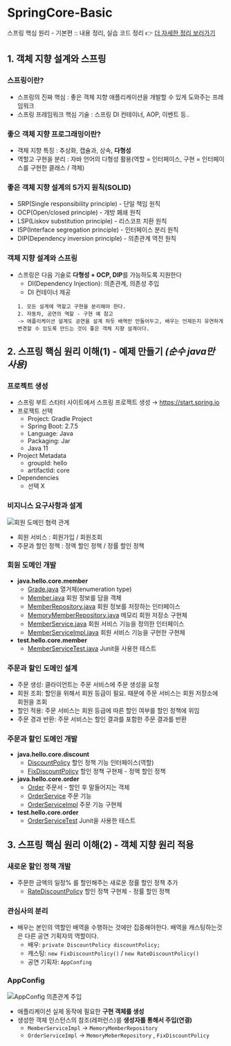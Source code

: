 # SpringCore-Basic
스프링 핵심 원리 - 기본편 :: 내용 정리, 실습 코드 정리 👉 [더 자세한 정리 보러가기](https://bejewled-hornet-2b8.notion.site/0e8b09a8ad9740d0bfa5595a397ccd2f)  
     
## 1. 객체 지향 설계와 스프링
### 스프링이란?
  * 스프링의 진짜 핵심 : 좋은 객체 지향 애플리케이션을 개발할 수 있게 도와주는 프레임워크 
  * 스프링 프레임워크 핵심 기술 : 스프링 DI 컨테이너, AOP, 이벤트 등..
### 좋으 객체 지향 프로그래밍이란?
  * 객체 지향 특징 : 추상화, 캡슐과, 상속, **다형성**
  * 역할고 구현을 분리 : 자바 언어의 다형성 활용(역할 = 인터페이스, 구현 = 인터페이스를 구현한 클래스 / 객체)
### 좋은 객체 지향 설계의 5가지 원칙(SOLID)
  * SRP(Single responsibility principle) - 단일 책임 원칙 
  * OCP(Open/closed principle) - 개방 폐쇄 원칙
  * LSP(Liskov substitution principle) - 리스코프 치환 원칙
  * ISP(Interface segregation principle) - 인터페이스 분리 원칙
  * DIP(Dependency inversion principle) - 의존관계 역전 원칙
### 객체 지향 설계와 스프링
  * 스프링은 다음 기술로 **다형성 + OCP, DIP**를 가능하도록 지원한다
      - DI(Dependency Injection): 의존관계, 의존성 주입
      - DI 컨테이너 제공
      ```
      1. 모든 설계에 역할고 구현을 분리해야 한다.  
      2. 자동차, 공연의 역할 - 구현 예 참고 
      -> 애플리케이션 설계도 공연을 설계 하듯 배역만 만들어두고, 배우는 언제든지 유연하게 변경할 수 있도록 만드는 것이 좋은 객체 지향 설계이다. 
      ```
      
  
## 2. 스프링 핵심 원리 이해(1) - 예제 만들기 *(순수 java만 사용)*
### 프로젝트 생성
  * 스프링 부트 스타터 사이트에서 스프링 프로젝트 생성 → https://start.spring.io
  * 프로젝트 선택
      - Project: Gradle Project
      - Spring Boot: 2.7.5
      - Language: Java
      - Packaging: Jar
      - Java 11
  * Project Metadata
      - groupId: hello
      - artifactId: core
  * Dependencies
      - 선택 X
### 비지니스 요구사항과 설계
![회원 도메인 협력 관계](https://user-images.githubusercontent.com/96585009/202854409-d05fc839-0033-4bc5-a9dd-a9309049798c.jpg)
  * 회원 서비스 : 회원가입 / 회원조회
  * 주문과 할인 정책 : 정액 할인 정책 / 정률 할인 정책
### 회원 도메인 개발
  * **java.hello.core.member**
     - [Grade.java](https://github.com/ParyJane/SpringCore-Basic/blob/main/core/src/main/java/hello/core/member/Grade.java) 열거체(enumeration type)
     - [Member.java](https://github.com/ParyJane/SpringCore-Basic/blob/main/core/src/main/java/hello/core/member/Member.java) 회원 정보를 담을 객체
     - [MemberRepository.java](https://github.com/ParyJane/SpringCore-Basic/blob/main/core/src/main/java/hello/core/member/MemberRepository.java) 회원 정보를 저장하는 인터페이스
     - [MemoryMemberRepository.java](https://github.com/ParyJane/SpringCore-Basic/blob/main/core/src/main/java/hello/core/member/MemoryMemberRepository.java) 메모리 회원 저장소 구현체
     - [MemberService.java](https://github.com/ParyJane/SpringCore-Basic/blob/main/core/src/main/java/hello/core/member/MemberService.java) 회원 서비스 기능을 정의한 인터페이스
     - [MemberServiceImpl.java](https://github.com/ParyJane/SpringCore-Basic/blob/main/core/src/main/java/hello/core/member/MemberServiceImpl.java) 회원 서비스 기능을 구현한 구현체
  * **test.hello.core.member**
     - [MemberServiceTest.java](https://github.com/ParyJane/SpringCore-Basic/blob/main/core/src/test/java/hello/core/member/MemberServiceTest.java) Junit을 사용한 테스트
### 주문과 할인 도메인 설계
  * 주문 생성: 클라이언트는 주문 서비스에 주문 생성을 요청
  * 회원 조회: 할인을 위해서 회원 등급이 필요. 때문에 주문 서비스는 회원 저장소에 회원을 조회
  * 할인 적용: 주문 서비스는 회원 등급에 따른 할인 여부를 할인 정책에 위임
  * 주문 경과 반환: 주문 서비스는 할인 결과를 포함한 주문 결과를 반환
### 주문과 할인 도메인 개발
  * **java.hello.core.discount**
    - [DiscountPolicy](https://github.com/ParyJane/SpringCore-Basic/blob/main/core/src/main/java/hello/core/discount/DiscountPolicy.java) 할인 정책 기능 인터페이스(역할)
    - [FixDiscountPolicy](https://github.com/ParyJane/SpringCore-Basic/blob/main/core/src/main/java/hello/core/discount/FixDiscountPolicy.java) 할인 정책 구현체 - 정액 할인 정책
  * **java.hello.core.order**
    - [Order](https://github.com/ParyJane/SpringCore-Basic/blob/main/core/src/main/java/hello/core/order/Order.java) 주문서 - 할인 후 말들어지는 객체
    - [OrderService](https://github.com/ParyJane/SpringCore-Basic/blob/main/core/src/main/java/hello/core/order/OrderService.java) 주문 기능
    - [OrderServiceImpl](https://github.com/ParyJane/SpringCore-Basic/blob/main/core/src/main/java/hello/core/order/OrderServiceImpl.java) 주문 기능 구현체
  * **test.hello.core.order**
    - [OrderServiceTest](https://github.com/ParyJane/SpringCore-Basic/blob/main/core/src/test/java/hello/core/order/OrderServiceTest.java) Junit을 사용한 테스트
  
## 3. 스프링 핵심 원리 이해(2) - 객체 지향 원리 적용
### 새로운 할인 정책 개발
  * 주문한 금액의 일정% 를 할인해주는 새로운 정률 할인 정책 추가
    - [RateDiscountPolicy](https://github.com/ParyJane/SpringCore-Basic/blob/main/core/src/main/java/hello/core/discount/RateDiscountPolicy.java) 할인 정책 구현체 - 정률 할인 정책
### 관심사의 분리
  * 배우는 본인의 역할인 배역을 수행하는 것에만 집중해야한다. 배역을 캐스팅하는것은 다른 공연 기획자의 역할이다.
    - 배우: ```private DiscountPolicy discountPolicy;```
    - 캐스팅: ```new FixDiscountPolicy()``` / ```new RateDiscountPolicy()```
    - 공연 기획자: ```AppConfing```
### AppConfig
![AppConfig 의존관계 주입](https://user-images.githubusercontent.com/96585009/203082427-b579fd36-ccd1-4d87-abac-6bf4f6f9a2e0.jpg)
  * 애플리케이션 실제 동작에 필요한 **구현 객체를 생성**
  * 생성한 객체 인스턴스의 참조(레퍼런스)를 **생성자를 통해서 주입(연결)**
    - ```MemberServiceImpl``` → ```MemoryMemberRepository```
    - ```OrderServiceImpl``` → ```MemoryMeberRepository``` , ```FixDiscountPolicy```
    

  
